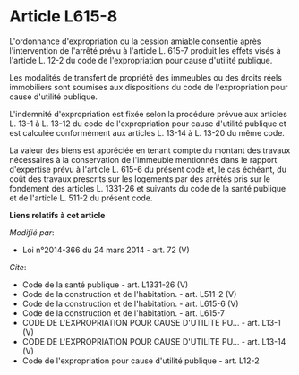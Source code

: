 # Article L615-8

L'ordonnance d'expropriation ou la cession amiable consentie après l'intervention de l'arrêté prévu à l'article L. 615-7
produit les effets visés à l'article L. 12-2 du code de l'expropriation pour cause d'utilité publique. 

Les modalités de transfert de propriété des immeubles ou des droits réels immobiliers sont soumises aux dispositions du code
de l'expropriation pour cause d'utilité publique. 

L'indemnité d'expropriation est fixée selon la procédure prévue aux articles L. 13-1 à L. 13-12 du code de l'expropriation
pour cause d'utilité publique et est calculée conformément aux articles L. 13-14 à L. 13-20 du même code. 

La valeur des biens est appréciée en tenant compte du montant des travaux nécessaires à la conservation de l'immeuble
mentionnés dans le rapport d'expertise prévu à l'article L. 615-6 du présent code et, le cas échéant, du coût des travaux
prescrits sur les logements par des arrêtés pris sur le fondement des articles L. 1331-26 et suivants du code de la santé
publique et de l'article L. 511-2 du présent code.

**Liens relatifs à cet article**

_Modifié par_:

  - Loi n°2014-366 du 24 mars 2014 - art. 72 (V)

_Cite_:

  - Code de la santé publique - art. L1331-26 (V)
  - Code de la construction et de l'habitation. - art. L511-2 (V)
  - Code de la construction et de l'habitation. - art. L615-6 (V)
  - Code de la construction et de l'habitation. - art. L615-7
  - CODE DE L'EXPROPRIATION POUR CAUSE D'UTILITE PU... - art. L13-1 (V)
  - CODE DE L'EXPROPRIATION POUR CAUSE D'UTILITE PU... - art. L13-14 (V)
  - Code de l'expropriation pour cause d'utilité publique - art. L12-2
